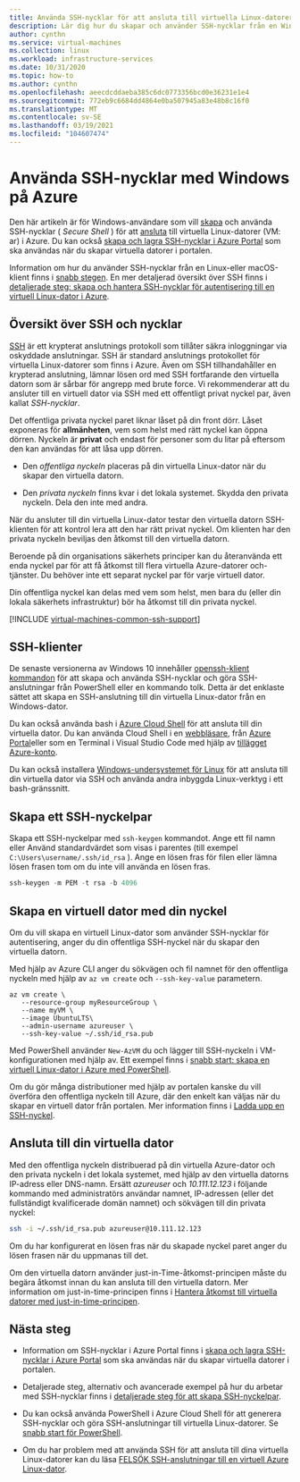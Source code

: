 ```yaml
---
title: Använda SSH-nycklar för att ansluta till virtuella Linux-datorer
description: Lär dig hur du skapar och använder SSH-nycklar från en Windows-dator för att ansluta till en virtuell Linux-dator på Azure.
author: cynthn
ms.service: virtual-machines
ms.collection: linux
ms.workload: infrastructure-services
ms.date: 10/31/2020
ms.topic: how-to
ms.author: cynthn
ms.openlocfilehash: aeecdcddaeba385c6dc0773356bcd0e36231e1e4
ms.sourcegitcommit: 772eb9c6684dd4864e0ba507945a83e48b8c16f0
ms.translationtype: MT
ms.contentlocale: sv-SE
ms.lasthandoff: 03/19/2021
ms.locfileid: "104607474"
---
```

# <a name="how-to-use-ssh-keys-with-windows-on-azure"></a>Använda SSH-nycklar med Windows på Azure

Den här artikeln är för Windows-användare som vill [skapa](#create-an-ssh-key-pair) och använda SSH-nycklar ( *Secure Shell* ) för att [ansluta](#connect-to-your-vm) till virtuella Linux-datorer (VM: ar) i Azure. Du kan också [skapa och lagra SSH-nycklar i Azure Portal](../ssh-keys-portal.md) som ska användas när du skapar virtuella datorer i portalen.


Information om hur du använder SSH-nycklar från en Linux-eller macOS-klient finns i [snabb stegen](mac-create-ssh-keys.md). En mer detaljerad översikt över SSH finns i [detaljerade steg: skapa och hantera SSH-nycklar för autentisering till en virtuell Linux-dator i Azure](create-ssh-keys-detailed.md).

## <a name="overview-of-ssh-and-keys"></a>Översikt över SSH och nycklar

[SSH](https://www.ssh.com/ssh/) är ett krypterat anslutnings protokoll som tillåter säkra inloggningar via oskyddade anslutningar. SSH är standard anslutnings protokollet för virtuella Linux-datorer som finns i Azure. Även om SSH tillhandahåller en krypterad anslutning, lämnar lösen ord med SSH fortfarande den virtuella datorn som är sårbar för angrepp med brute force. Vi rekommenderar att du ansluter till en virtuell dator via SSH med ett offentligt privat nyckel par, även kallat *SSH-nycklar*. 

Det offentliga privata nyckel paret liknar låset på din front dörr. Låset exponeras för **allmänheten**, vem som helst med rätt nyckel kan öppna dörren. Nyckeln är **privat** och endast för personer som du litar på eftersom den kan användas för att låsa upp dörren. 

- Den *offentliga nyckeln* placeras på din virtuella Linux-dator när du skapar den virtuella datorn. 

- Den *privata nyckeln* finns kvar i det lokala systemet. Skydda den privata nyckeln. Dela den inte med andra.

När du ansluter till din virtuella Linux-dator testar den virtuella datorn SSH-klienten för att kontrol lera att den har rätt privat nyckel. Om klienten har den privata nyckeln beviljas den åtkomst till den virtuella datorn. 

Beroende på din organisations säkerhets principer kan du återanvända ett enda nyckel par för att få åtkomst till flera virtuella Azure-datorer och-tjänster. Du behöver inte ett separat nyckel par för varje virtuell dator. 

Din offentliga nyckel kan delas med vem som helst, men bara du (eller din lokala säkerhets infrastruktur) bör ha åtkomst till din privata nyckel.

[!INCLUDE [virtual-machines-common-ssh-support](../../../includes/virtual-machines-common-ssh-support.md)]

## <a name="ssh-clients"></a>SSH-klienter

De senaste versionerna av Windows 10 innehåller [openssh-klient kommandon](https://blogs.msdn.microsoft.com/commandline/2018/03/07/windows10v1803/) för att skapa och använda SSH-nycklar och göra SSH-anslutningar från PowerShell eller en kommando tolk. Detta är det enklaste sättet att skapa en SSH-anslutning till din virtuella Linux-dator från en Windows-dator. 

Du kan också använda bash i [Azure Cloud Shell](../../cloud-shell/overview.md) för att ansluta till din virtuella dator. Du kan använda Cloud Shell i en [webbläsare](https://shell.azure.com/bash), från [Azure Portal](https://portal.azure.com)eller som en Terminal i Visual Studio Code med hjälp av [tillägget Azure-konto](https://marketplace.visualstudio.com/items?itemName=ms-vscode.azure-account).

Du kan också installera [Windows-undersystemet för Linux](/windows/wsl/about) för att ansluta till din virtuella dator via SSH och använda andra inbyggda Linux-verktyg i ett bash-gränssnitt.

## <a name="create-an-ssh-key-pair"></a>Skapa ett SSH-nyckelpar

Skapa ett SSH-nyckelpar med `ssh-keygen` kommandot. Ange ett fil namn eller Använd standardvärdet som visas i parentes (till exempel `C:\Users\username/.ssh/id_rsa` ).  Ange en lösen fras för filen eller lämna lösen frasen tom om du inte vill använda en lösen fras. 

```powershell
ssh-keygen -m PEM -t rsa -b 4096
```

## <a name="create-a-vm-using-your-key"></a>Skapa en virtuell dator med din nyckel

Om du vill skapa en virtuell Linux-dator som använder SSH-nycklar för autentisering, anger du din offentliga SSH-nyckel när du skapar den virtuella datorn.

Med hjälp av Azure CLI anger du sökvägen och fil namnet för den offentliga nyckeln med hjälp av `az vm create` och `--ssh-key-value` parametern.

```azurecli
az vm create \
   --resource-group myResourceGroup \
   --name myVM \
   --image UbuntuLTS\
   --admin-username azureuser \
   --ssh-key-value ~/.ssh/id_rsa.pub
```

Med PowerShell använder `New-AzVM` du och lägger till SSH-nyckeln i VM-konfigurationen med hjälp av. Ett exempel finns i [snabb start: skapa en virtuell Linux-dator i Azure med PowerShell](quick-create-powershell.md).

Om du gör många distributioner med hjälp av portalen kanske du vill överföra den offentliga nyckeln till Azure, där den enkelt kan väljas när du skapar en virtuell dator från portalen. Mer information finns i [Ladda upp en SSH-nyckel](../ssh-keys-portal.md#upload-an-ssh-key).


## <a name="connect-to-your-vm"></a>Ansluta till din virtuella dator

Med den offentliga nyckeln distribuerad på din virtuella Azure-dator och den privata nyckeln i det lokala systemet, med hjälp av den virtuella datorns IP-adress eller DNS-namn. Ersätt *azureuser* och *10.111.12.123* i följande kommando med administratörs användar namnet, IP-adressen (eller det fullständigt kvalificerade domän namnet) och sökvägen till din privata nyckel:

```bash
ssh -i ~/.ssh/id_rsa.pub azureuser@10.111.12.123
```

Om du har konfigurerat en lösen fras när du skapade nyckel paret anger du lösen frasen när du uppmanas till det.

Om den virtuella datorn använder just-in-Time-åtkomst-principen måste du begära åtkomst innan du kan ansluta till den virtuella datorn. Mer information om just-in-time-principen finns i [Hantera åtkomst till virtuella datorer med just-in-time-principen](../../security-center/security-center-just-in-time.md).


## <a name="next-steps"></a>Nästa steg

- Information om SSH-nycklar i Azure Portal finns i [skapa och lagra SSH-nycklar i Azure Portal](../ssh-keys-portal.md) som ska användas när du skapar virtuella datorer i portalen.

- Detaljerade steg, alternativ och avancerade exempel på hur du arbetar med SSH-nycklar finns i [detaljerade steg för att skapa SSH-nyckelpar](create-ssh-keys-detailed.md).

- Du kan också använda PowerShell i Azure Cloud Shell för att generera SSH-nycklar och göra SSH-anslutningar till virtuella Linux-datorer. Se [snabb start för PowerShell](../../cloud-shell/quickstart-powershell.md#ssh).

- Om du har problem med att använda SSH för att ansluta till dina virtuella Linux-datorer kan du läsa [FELSÖK SSH-anslutningar till en virtuell Azure Linux-dator](/troubleshoot/azure/virtual-machines/troubleshoot-ssh-connection?toc=%2fazure%2fvirtual-machines%2flinux%2ftoc.json).